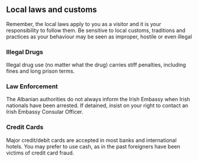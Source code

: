 ## Local laws and customs

Remember, the local laws apply to you as a visitor and it is your responsibility to follow them. Be sensitive to local customs, traditions and practices as your behaviour may be seen as improper, hostile or even illegal

### **Illegal Drugs**

Illegal drug use (no matter what the drug) carries stiff penalties, including fines and long prison terms.

### **Law Enforcement**

The Albanian authorities do not always inform the Irish Embassy when Irish nationals have been arrested. If detained, insist on your right to contact an Irish Embassy Consular Officer.

### **Credit Cards**

Major credit/debit cards are accepted in most banks and international hotels. You may prefer to use cash, as in the past foreigners have been victims of credit card fraud.